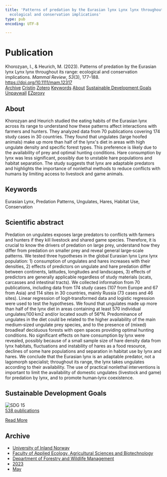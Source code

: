 ```yaml
---
title: 'Patterns of predation by the Eurasian lynx Lynx lynx throughout its range:
  ecological and conservation implications'
type: pub
encoding: UTF-8

---
```

<h1>Publication</h1>
<article id="csl-bib-container-4I2FBWWI" class="csl-bib-container">
  <div class="csl-bib-body"> <div class="csl-entry">Khorozyan, I., &#38; Heurich, M. (2023). Patterns of predation by the Eurasian lynx Lynx lynx throughout its range: ecological and conservation implications. <i>Mammal Review</i>, <i>53</i>(3), 177–188. <a href="https://doi.org/10.1111/mam.12317">https://doi.org/10.1111/mam.12317</a></div> </div>
  <div class="csl-bib-buttons">
    <a href="#taxonomy-article-4I2FBWWI" alt="archive" class="csl-bib-button">Archive</a>
    <a href="https://app.cristin.no/results/show.jsf?id=2150198" alt="Cristin" class="csl-bib-button">Cristin</a>
    <a href="http://zotero.org/groups/5881554/items/4I2FBWWI" alt="Zotero" class="csl-bib-button">Zotero</a>
    <a href="#keywords-article-4I2FBWWI" alt="keywords" class="csl-bib-button">Keywords</a>
    <a href="#about-article-4I2FBWWI" alt="about_pub" class="csl-bib-button">About</a>
    <a href="#sdg-article-4I2FBWWI" alt="sdg" class="csl-bib-button">Sustainable Development Goals</a>
    <a href="https://doi.org/10.1111/mam.12317" alt="Unpaywall" class="csl-bib-button">Unpaywall</a>
    <a href="https://doi.org/10.1111/mam.12317" alt="EZproxy" class="csl-bib-button">EZproxy</a>
  </div>
  <div id="csl-bib-meta-container-4I2FBWWI"></div>
</article>
<div id="csl-bib-meta-4I2FBWWI" class="csl-bib-meta">
  <article id="about-article-4I2FBWWI" class="about_pub-article">
    <h1>About</h1>
    Khorozyan and Heurich studied the eating habits of the Eurasian lynx across its range to understand how these patterns affect interactions with farmers and hunters. They analyzed data from 70 publications covering 174 study cases in 30 countries. They found that ungulates (large hoofed animals) make up more than half of the lynx's diet in areas with high ungulate density and specific forest types. This preference is likely due to the availability of prey and optimal hunting conditions. Hare consumption by lynx was less significant, possibly due to unstable hare populations and habitat separation. The study suggests that lynx are adaptable predators and highlights the importance of nonlethal methods to reduce conflicts with humans by limiting access to livestock and game animals.
  </article>
  <article id="keywords-article-4I2FBWWI" class="keywords-article">
    <h1>Keywords</h1>
    Eurasian Lynx, Predation Patterns, Ungulates, Hares, Habitat Use, Conservation
  </article>
  <article id="abstract-article-4I2FBWWI" class="abstract-article">
    <h1>Scientific abstract</h1>
    Predation on ungulates exposes large predators to conflicts with farmers and hunters if they kill livestock and shared game species. Therefore, it is crucial to know the drivers of predation on large prey, understand how they differ from predation on smaller prey and reveal general large‐scale patterns. We tested three hypotheses in the global Eurasian lynx Lynx lynx population: 1) consumption of ungulates and hares increases with their densities, 2) effects of predictors on ungulate and hare predation differ between continents, latitudes, longitudes and landscapes, 3) effects of predictors are generally applicable regardless of study materials (scats, carcasses and intestinal tracts). We collected information from 70 publications, including data from 174 study cases (107 from Europe and 67 from Asia) and 114 sites in 30 countries, mainly Russia (73 cases and 46 sites). Linear regression of logit‐transformed data and logistic regression were used to test the hypotheses. We found that ungulates made up more than half of the lynx diet in areas containing at least 570 individual ungulates/100 km2 and/or located south of 56°N. Predominance of ungulates in the diet could be related to the higher availability of the main medium‐sized ungulate prey species, and to the presence of (mixed) broadleaf deciduous forests with open spaces providing optimal hunting conditions. No significant effects on hare consumption by lynx were revealed, possibly because of a small sample size of hare density data from lynx habitats, fluctuations and instability of hares as a food resource, declines of some hare populations and separation in habitat use by lynx and hares. We conclude that the Eurasian lynx is an adaptable predator, not a lagomorph specialist; throughout its range, the lynx takes ungulates according to their availability. The use of practical nonlethal interventions is important to limit the availability of domestic ungulates (livestock and game) for predation by lynx, and to promote human‐lynx coexistence.
  </article>
  <article id="sdg-article-4I2FBWWI" class="sdg-article">
    <h1>Sustainable Development Goals</h1>
    <div class="sdg-container"><div id="sdg15" class="sdg">
        <img src="{{< params subfolder >}}images/sdg/sdg15_en.png" class="image" alt="SDG 15">
        <div class="sdg-overlay">
          <a href="/en/archive/?key=?sdg=15#archive" class="sdg-publication-count"><span>538</span> publications</a>
          <p><a href="https://sdgs.un.org/goals/goal15" class="sdg-read-more">Read More</a></p>
        </div>
      </div></div>
  </article>
  <article id="taxonomy-article-4I2FBWWI" class="taxonomy-article">
    <h1>Archive</h1>
    <ul>
      <li>
        <a href="/en/archive/?key=3DCRN523">University of Inland Norway</a>
      </li>
      <li>
        <a href="/en/archive/?key=T77LXH6D">Faculty of Applied Ecology, Agricultural Sciences and Biotechnology</a>
      </li>
      <li>
        <a href="/en/archive/?key=7TRARPE3">Department of Forestry and Wildlife Management</a>
      </li>
      <li>
        <a href="/en/archive/?key=WXLLSUEU">2023</a>
      </li>
      <li>
        <a href="/en/archive/?key=MTWSKSEZ">May</a>
      </li>
    </ul>
  </article>
</div>
